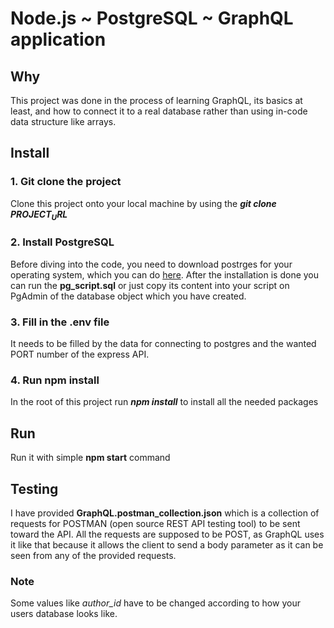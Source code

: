 # Node.js ~ PostgreSQL ~ GraphQL application
## Why
 This project was done in the process of learning GraphQL, its basics at least, and how to connect it to a real 
 database rather than using in-code data structure like arrays.
## Install
### 1. Git clone the project
Clone this project onto your local machine by using the ***git clone $PROJECT_URL$***

### 2. Install PostgreSQL
Before diving into the code, you need to download postrges for your operating system, which you can 
do [here](https://www.postgresql.org/download/).
After the installation is done you can run the **pg_script.sql** or just copy its content into your script on PgAdmin 
of the database object which you have created.

### 3. Fill in the .env file
It needs to be filled by the data for connecting to postgres and the wanted PORT number of the express API.

### 4. Run npm install
In the root of this project run ***npm install*** to install all the needed packages

## Run
Run it with simple **npm start** command

## Testing
I have provided **GraphQL.postman_collection.json** which is a collection of requests for POSTMAN 
(open source REST API testing tool) to be sent toward the API. All the requests are supposed to be POST, as 
GraphQL uses it like that because it allows the client to send a body parameter as it can be seen from any of the 
provided requests.

### Note
Some values like *author_id* have to be changed according to how your users database looks like.
 
